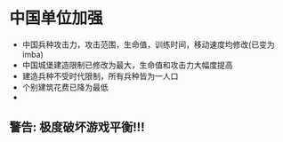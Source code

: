 <!--
 * @Author: Fullsize
 * @Date: 2021-12-12 23:57:50
 * @LastEditors: Fullsize
 * @LastEditTime: 2021-12-13 00:06:02
 * @FilePath: \AOE3-mod\chinese units strengthen\README.md
-->
# 中国单位加强

- 中国兵种攻击力，攻击范围，生命值，训练时间，移动速度均修改(已变为imba)
- 中国城堡建造限制已修改为最大，生命值和攻击力大幅度提高
- 建造兵种不受时代限制，所有兵种皆为一人口
- 个别建筑花费已降为最低
- 
## 警告: 极度破坏游戏平衡!!!
